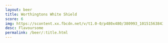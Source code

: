 ```yaml
---
layout: beer
title: Worthingtons White Shield
score: 6
img: https://scontent.xx.fbcdn.net/v/t1.0-0/p480x480/380993_10151563843448745_1342021225_n.jpg?oh=a47653be3682c398c4e235edb4aa82dc&oe=591B1409
desc: Flavoursome
permalink: /beer/:title.html
---
```

